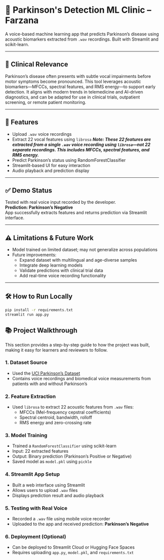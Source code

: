 # 🧠 Parkinson's Detection ML Clinic – Farzana

A voice-based machine learning app that predicts Parkinson’s disease using acoustic biomarkers extracted from `.wav` recordings. Built with Streamlit and scikit-learn.

---

## 🧬 Clinical Relevance

Parkinson’s disease often presents with subtle vocal impairments before motor symptoms become pronounced. This tool leverages acoustic biomarkers—MFCCs, spectral features, and RMS energy—to support early detection. It aligns with modern trends in telemedicine and AI-driven diagnostics, and can be adapted for use in clinical trials, outpatient screening, or remote patient monitoring.

---

## 🚀 Features

- Upload `.wav` voice recordings
- Extract 22 vocal features using `librosa`
***Note: These 22 features are extracted from a single `.wav` voice recording using `librosa`—not 22 separate recordings. This includes MFCCs, spectral features, and RMS energy.***
- Predict Parkinson’s status using RandomForestClassifier
- Streamlit-based UI for easy interaction
- Audio playback and prediction display

---

## ✅ Demo Status

Tested with real voice input recorded by the developer.  
**Prediction: Parkinson’s Negative**  
App successfully extracts features and returns prediction via Streamlit interface.

---

## ⚠️ Limitations & Future Work

- Model trained on limited dataset; may not generalize across populations
- Future improvements:
  - Expand dataset with multilingual and age-diverse samples
  - Integrate deep learning models
  - Validate predictions with clinical trial data
  - Add real-time voice recording functionality

---

## 🛠️ How to Run Locally

```bash
pip install -r requirements.txt
streamlit run app.py
```

## 📚 Project Walkthrough

This section provides a step-by-step guide to how the project was built, making it easy for learners and reviewers to follow.

### 1. Dataset Source
- Used the [UCI Parkinson’s Dataset](https://archive.ics.uci.edu/dataset/174/parkinsons)
- Contains voice recordings and biomedical voice measurements from patients with and without Parkinson’s

### 2. Feature Extraction
- Used `librosa` to extract 22 acoustic features from `.wav` files:
  - MFCCs (Mel-frequency cepstral coefficients)
  - Spectral centroid, bandwidth, rolloff
  - RMS energy and zero-crossing rate

### 3. Model Training
- Trained a `RandomForestClassifier` using scikit-learn
- Input: 22 extracted features
- Output: Binary prediction (Parkinson’s Positive or Negative)
- Saved model as `model.pkl` using `pickle`

### 4. Streamlit App Setup
- Built a web interface using Streamlit
- Allows users to upload `.wav` files
- Displays prediction result and audio playback

### 5. Testing with Real Voice
- Recorded a `.wav` file using mobile voice recorder
- Uploaded to the app and received prediction: **Parkinson’s Negative**

### 6. Deployment (Optional)
- Can be deployed to Streamlit Cloud or Hugging Face Spaces
- Requires uploading `app.py`, `model.pkl`, and `requirements.txt`









